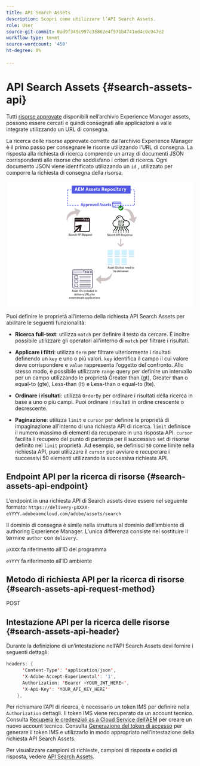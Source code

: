 ```yaml
---
title: API Search Assets
description: Scopri come utilizzare l’API Search Assets.
role: User
source-git-commit: 0ad9f349c997c35862e4f571b4741ed4c0c947e2
workflow-type: tm+mt
source-wordcount: '450'
ht-degree: 0%

---
```


# API Search Assets {#search-assets-api}

Tutti [risorse approvate](approved-assets.md) disponibili nell’archivio Experience Manager assets, possono essere cercati e quindi consegnati alle applicazioni a valle integrate utilizzando un URL di consegna.

La ricerca delle risorse approvate corrette dall’archivio Experience Manager è il primo passo per consegnare le risorse utilizzando l’URL di consegna. La risposta alla richiesta di ricerca comprende un array di documenti JSON corrispondenti alle risorse che soddisfano i criteri di ricerca. Ogni documento JSON viene identificato utilizzando un `id` , utilizzato per comporre la richiesta di consegna della risorsa.

![Panoramica del protocollo di caricamento binario diretto](assets/search-assets-api-overview.png)

Puoi definire le proprietà all’interno della richiesta API Search Assets per abilitare le seguenti funzionalità:

* **Ricerca full-text**: utilizza `match` per definire il testo da cercare.  È inoltre possibile utilizzare gli operatori all&#39;interno di `match` per filtrare i risultati.

* **Applicare i filtri**: utilizza `term` per filtrare ulteriormente i risultati definendo un `key` e uno o più valori. `key` identifica il campo il cui valore deve corrispondere e `value` rappresenta l’oggetto del confronto. Allo stesso modo, è possibile utilizzare `range` query per definire un intervallo per un campo utilizzando le proprietà Greater than (gt), Greater than o equal-to (gte), Less-than (lt) e Less-than o equal-to (lte).

* **Ordinare i risultati**: utilizza `OrderBy` per ordinare i risultati della ricerca in base a uno o più campi. Puoi ordinare i risultati in ordine crescente o decrescente.

* **Paginazione**: utilizza `limit` e `cursor` per definire le proprietà di impaginazione all’interno di una richiesta API di ricerca. `limit` definisce il numero massimo di elementi da recuperare in una risposta API. `cursor` facilita il recupero del punto di partenza per il successivo set di risorse definito nel `limit` proprietà. Ad esempio, se definisci `50` come limite nella richiesta API, puoi utilizzare il `cursor` per avviare e recuperare i successivi 50 elementi utilizzando la successiva richiesta API.

## Endpoint API per la ricerca di risorse {#search-assets-api-endpoint}

L’endpoint in una richiesta API di Search assets deve essere nel seguente formato:
`https://delivery-pXXXX-eYYYY.adobeaemcloud.com/adobe/assets/search`

Il dominio di consegna è simile nella struttura al dominio dell’ambiente di authoring Experience Manager. L&#39;unica differenza consiste nel sostituire il termine `author` con `delivery`.

`pXXXX` fa riferimento all’ID del programma

`eYYYY` fa riferimento all’ID ambiente

## Metodo di richiesta API per la ricerca di risorse {#search-assets-api-request-method}

POST

## Intestazione API per la ricerca delle risorse {#search-assets-api-header}

Durante la definizione di un’intestazione nell’API Search Assets devi fornire i seguenti dettagli:

```java
headers: {
      'Content-Type': 'application/json',
      'X-Adobe-Accept-Experimental': '1',
      Authorization: 'Bearer <YOUR_JWT_HERE>',
      'X-Api-Key': 'YOUR_API_KEY_HERE'
    },
```

Per richiamare l’API di ricerca, è necessario un token IMS per definire nella `Authorization` dettagli. Il token IMS viene recuperato da un account tecnico. Consulta [Recupera le credenziali as a Cloud Service dell’AEM](https://experienceleague.adobe.com/docs/experience-manager-cloud-service/content/implementing/developing/generating-access-tokens-for-server-side-apis.html?lang=en#fetch-the-aem-as-a-cloud-service-credentials) per creare un nuovo account tecnico. Consulta [Generazione del token di accesso](https://experienceleague.adobe.com/docs/experience-manager-cloud-service/content/implementing/developing/generating-access-tokens-for-server-side-apis.html?lang=en#generating-the-access-token) per generare il token IMS e utilizzarlo in modo appropriato nell’intestazione della richiesta API Search Assets.

Per visualizzare campioni di richieste, campioni di risposta e codici di risposta, vedere [API Search Assets](https://adobe-aem-assets-delivery-experimental.redoc.ly/#operation/search).


